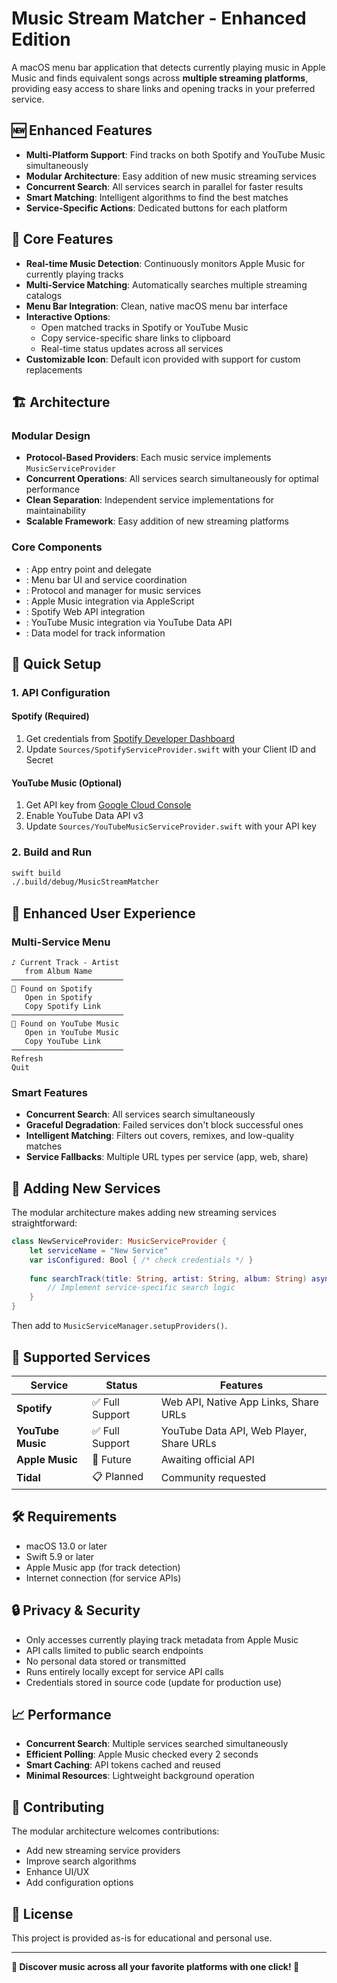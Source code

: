 # Music Stream Matcher - Enhanced Edition

A macOS menu bar application that detects currently playing music in Apple Music and finds equivalent songs across **multiple streaming platforms**, providing easy access to share links and opening tracks in your preferred service.

## 🆕 Enhanced Features

- **Multi-Platform Support**: Find tracks on both Spotify and YouTube Music simultaneously
- **Modular Architecture**: Easy addition of new music streaming services
- **Concurrent Search**: All services search in parallel for faster results
- **Smart Matching**: Intelligent algorithms to find the best matches
- **Service-Specific Actions**: Dedicated buttons for each platform

## 🎯 Core Features

- **Real-time Music Detection**: Continuously monitors Apple Music for currently playing tracks
- **Multi-Service Matching**: Automatically searches multiple streaming catalogs
- **Menu Bar Integration**: Clean, native macOS menu bar interface
- **Interactive Options**:
  - Open matched tracks in Spotify or YouTube Music
  - Copy service-specific share links to clipboard
  - Real-time status updates across all services
- **Customizable Icon**: Default icon provided with support for custom replacements

## 🏗️ Architecture

### Modular Design
- **Protocol-Based Providers**: Each music service implements `MusicServiceProvider`
- **Concurrent Operations**: All services search simultaneously for optimal performance
- **Clean Separation**: Independent service implementations for maintainability
- **Scalable Framework**: Easy addition of new streaming platforms

### Core Components
- **<mcfile name="main.swift" path="/Users/christian.smith/github/weekend-projects/music-stream-matcher/Sources/main.swift"></mcfile>**: App entry point and delegate
- **<mcfile name="MenuBarManager.swift" path="/Users/christian.smith/github/weekend-projects/music-stream-matcher/Sources/MenuBarManager.swift"></mcfile>**: Menu bar UI and service coordination
- **<mcfile name="MusicServiceProvider.swift" path="/Users/christian.smith/github/weekend-projects/music-stream-matcher/Sources/MusicServiceProvider.swift"></mcfile>**: Protocol and manager for music services
- **<mcfile name="SimplifiedAppleMusicMonitor.swift" path="/Users/christian.smith/github/weekend-projects/music-stream-matcher/Sources/SimplifiedAppleMusicMonitor.swift"></mcfile>**: Apple Music integration via AppleScript
- **<mcfile name="SpotifyServiceProvider.swift" path="/Users/christian.smith/github/weekend-projects/music-stream-matcher/Sources/SpotifyServiceProvider.swift"></mcfile>**: Spotify Web API integration
- **<mcfile name="YouTubeMusicServiceProvider.swift" path="/Users/christian.smith/github/weekend-projects/music-stream-matcher/Sources/YouTubeMusicServiceProvider.swift"></mcfile>**: YouTube Music integration via YouTube Data API
- **<mcfile name="TrackInfo.swift" path="/Users/christian.smith/github/weekend-projects/music-stream-matcher/Sources/TrackInfo.swift"></mcfile>**: Data model for track information

## 🚀 Quick Setup

### 1. API Configuration

#### Spotify (Required)
1. Get credentials from [Spotify Developer Dashboard](https://developer.spotify.com/dashboard)
2. Update `Sources/SpotifyServiceProvider.swift` with your Client ID and Secret

#### YouTube Music (Optional)
1. Get API key from [Google Cloud Console](https://console.cloud.google.com/)
2. Enable YouTube Data API v3
3. Update `Sources/YouTubeMusicServiceProvider.swift` with your API key

### 2. Build and Run
```bash
swift build
./.build/debug/MusicStreamMatcher
```

## 📱 Enhanced User Experience

### Multi-Service Menu
```
♪ Current Track - Artist
   from Album Name
─────────────────────────
🎵 Found on Spotify
   Open in Spotify
   Copy Spotify Link
─────────────────────────
🎵 Found on YouTube Music
   Open in YouTube Music
   Copy YouTube Link
─────────────────────────
Refresh
Quit
```

### Smart Features
- **Concurrent Search**: All services search simultaneously
- **Graceful Degradation**: Failed services don't block successful ones
- **Intelligent Matching**: Filters out covers, remixes, and low-quality matches
- **Service Fallbacks**: Multiple URL types per service (app, web, share)

## 🔧 Adding New Services

The modular architecture makes adding new streaming services straightforward:

```swift
class NewServiceProvider: MusicServiceProvider {
    let serviceName = "New Service"
    var isConfigured: Bool { /* check credentials */ }
    
    func searchTrack(title: String, artist: String, album: String) async throws -> MusicServiceResult? {
        // Implement service-specific search logic
    }
}
```

Then add to `MusicServiceManager.setupProviders()`.

## 🎵 Supported Services

| Service | Status | Features |
|---------|--------|----------|
| **Spotify** | ✅ Full Support | Web API, Native App Links, Share URLs |
| **YouTube Music** | ✅ Full Support | YouTube Data API, Web Player, Share URLs |
| **Apple Music** | 🔄 Future | Awaiting official API |
| **Tidal** | 📋 Planned | Community requested |

## 🛠️ Requirements

- macOS 13.0 or later
- Swift 5.9 or later
- Apple Music app (for track detection)
- Internet connection (for service APIs)

## 🔒 Privacy & Security

- Only accesses currently playing track metadata from Apple Music
- API calls limited to public search endpoints
- No personal data stored or transmitted
- Runs entirely locally except for service API calls
- Credentials stored in source code (update for production use)

## 📈 Performance

- **Concurrent Search**: Multiple services searched simultaneously
- **Efficient Polling**: Apple Music checked every 2 seconds
- **Smart Caching**: API tokens cached and reused
- **Minimal Resources**: Lightweight background operation

## 🤝 Contributing

The modular architecture welcomes contributions:
- Add new streaming service providers
- Improve search algorithms
- Enhance UI/UX
- Add configuration options

## 📄 License

This project is provided as-is for educational and personal use.

---

**🎵 Discover music across all your favorite platforms with one click! 🎵**